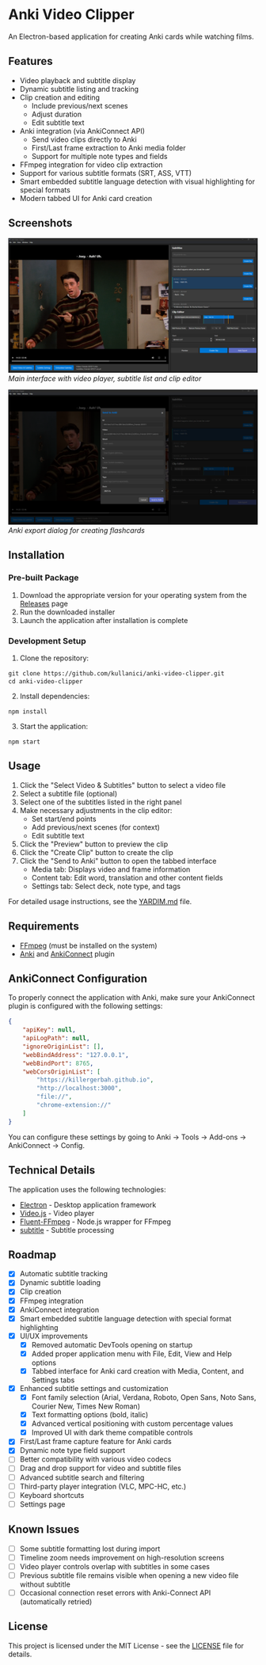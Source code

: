 # Anki Video Clipper

An Electron-based application for creating Anki cards while watching films.

## Features

- Video playback and subtitle display
- Dynamic subtitle listing and tracking
- Clip creation and editing
  - Include previous/next scenes
  - Adjust duration
  - Edit subtitle text
- Anki integration (via AnkiConnect API)
  - Send video clips directly to Anki
  - First/Last frame extraction to Anki media folder
  - Support for multiple note types and fields
- FFmpeg integration for video clip extraction
- Support for various subtitle formats (SRT, ASS, VTT)
- Smart embedded subtitle language detection with visual highlighting for special formats
- Modern tabbed UI for Anki card creation

## Screenshots

![Main Interface](screenshots/main_interface.png)
*Main interface with video player, subtitle list and clip editor*

![Anki Export](screenshots/anki_export.png)
*Anki export dialog for creating flashcards*

## Installation

### Pre-built Package

1. Download the appropriate version for your operating system from the [Releases](https://github.com/kullanici/anki-video-clipper/releases) page
2. Run the downloaded installer
3. Launch the application after installation is complete

### Development Setup

1. Clone the repository:
```
git clone https://github.com/kullanici/anki-video-clipper.git
cd anki-video-clipper
```

2. Install dependencies:
```
npm install
```

3. Start the application:
```
npm start
```

## Usage

1. Click the "Select Video & Subtitles" button to select a video file
2. Select a subtitle file (optional)
3. Select one of the subtitles listed in the right panel
4. Make necessary adjustments in the clip editor:
   - Set start/end points
   - Add previous/next scenes (for context)
   - Edit subtitle text
5. Click the "Preview" button to preview the clip
6. Click the "Create Clip" button to create the clip
7. Click the "Send to Anki" button to open the tabbed interface
   - Media tab: Displays video and frame information
   - Content tab: Edit word, translation and other content fields
   - Settings tab: Select deck, note type, and tags

For detailed usage instructions, see the [YARDIM.md](YARDIM.md) file.

## Requirements

- [FFmpeg](https://ffmpeg.org/download.html) (must be installed on the system)
- [Anki](https://apps.ankiweb.net/) and [AnkiConnect](https://ankiweb.net/shared/info/2055492159) plugin

## AnkiConnect Configuration

To properly connect the application with Anki, make sure your AnkiConnect plugin is configured with the following settings:

```json
{
    "apiKey": null,
    "apiLogPath": null,
    "ignoreOriginList": [],
    "webBindAddress": "127.0.0.1",
    "webBindPort": 8765,
    "webCorsOriginList": [
        "https://killergerbah.github.io",
        "http://localhost:3000",
        "file://",
        "chrome-extension://"
    ]
}
```

You can configure these settings by going to Anki → Tools → Add-ons → AnkiConnect → Config.

## Technical Details

The application uses the following technologies:

- [Electron](https://www.electronjs.org/) - Desktop application framework
- [Video.js](https://videojs.com/) - Video player
- [Fluent-FFmpeg](https://github.com/fluent-ffmpeg/node-fluent-ffmpeg) - Node.js wrapper for FFmpeg
- [subtitle](https://github.com/gsantiago/subtitle.js) - Subtitle processing

## Roadmap

- [x] Automatic subtitle tracking
- [x] Dynamic subtitle loading
- [x] Clip creation
- [x] FFmpeg integration
- [x] AnkiConnect integration
- [x] Smart embedded subtitle language detection with special format highlighting
- [x] UI/UX improvements
  - [x] Removed automatic DevTools opening on startup
  - [x] Added proper application menu with File, Edit, View and Help options
  - [x] Tabbed interface for Anki card creation with Media, Content, and Settings tabs
- [x] Enhanced subtitle settings and customization
  - [x] Font family selection (Arial, Verdana, Roboto, Open Sans, Noto Sans, Courier New, Times New Roman)
  - [x] Text formatting options (bold, italic)
  - [x] Advanced vertical positioning with custom percentage values
  - [x] Improved UI with dark theme compatible controls
- [x] First/Last frame capture feature for Anki cards
- [x] Dynamic note type field support
- [ ] Better compatibility with various video codecs
- [ ] Drag and drop support for video and subtitle files
- [ ] Advanced subtitle search and filtering
- [ ] Third-party player integration (VLC, MPC-HC, etc.)
- [ ] Keyboard shortcuts
- [ ] Settings page

## Known Issues

- [ ] Some subtitle formatting lost during import
- [ ] Timeline zoom needs improvement on high-resolution screens
- [ ] Video player controls overlap with subtitles in some cases
- [ ] Previous subtitle file remains visible when opening a new video file without subtitle
- [ ] Occasional connection reset errors with Anki-Connect API (automatically retried)

## License

This project is licensed under the MIT License - see the [LICENSE](LICENSE) file for details.